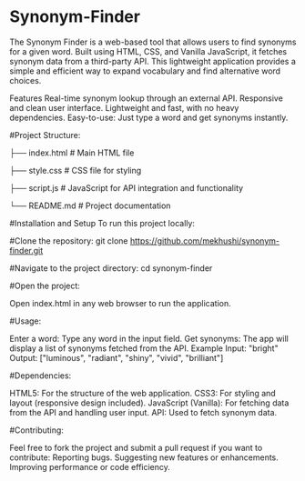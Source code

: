 # Synonym-Finder
The Synonym Finder is a web-based tool that allows users to find synonyms for a given word. Built using HTML, CSS, and Vanilla JavaScript, it fetches synonym data from a third-party API. This lightweight application provides a simple and efficient way to expand vocabulary and find alternative word choices.

Features
Real-time synonym lookup through an external API.
Responsive and clean user interface.
Lightweight and fast, with no heavy dependencies.
Easy-to-use: Just type a word and get synonyms instantly.

#Project Structure:

├── index.html          # Main HTML file

├── style.css           # CSS file for styling

├── script.js           # JavaScript for API integration and functionality

└── README.md           # Project documentation

#Installation and Setup
To run this project locally:

#Clone the repository:
git clone https://github.com/mekhushi/synonym-finder.git

#Navigate to the project directory:
cd synonym-finder

#Open the project:

Open index.html in any web browser to run the application.

#Usage:

Enter a word: Type any word in the input field.
Get synonyms: The app will display a list of synonyms fetched from the API.
Example
Input: "bright"
Output: ["luminous", "radiant", "shiny", "vivid", "brilliant"]


#Dependencies:

HTML5: For the structure of the web application.
CSS3: For styling and layout (responsive design included).
JavaScript (Vanilla): For fetching data from the API and handling user input.
API: Used to fetch synonym data.

#Contributing:

Feel free to fork the project and submit a pull request if you want to contribute:
Reporting bugs.
Suggesting new features or enhancements.
Improving performance or code efficiency.
